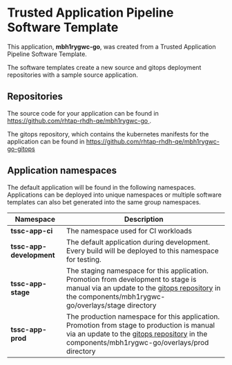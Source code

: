 # Trusted Application Pipeline Software Template

This application, **mbh1rygwc-go**, was created from a Trusted Application Pipeline Software Template.

The software templates create a new source and gitops deployment repositories with a sample source application. 

## Repositories

The source code for your application can be found in [https://github.com/rhtap-rhdh-qe/mbh1rygwc-go ](https://github.com/rhtap-rhdh-qe/mbh1rygwc-go ).
 
The gitops repository, which contains the kubernetes manifests for the application can be found in 
[https://github.com/rhtap-rhdh-qe/mbh1rygwc-go-gitops ](https://github.com/rhtap-rhdh-qe/mbh1rygwc-go-gitops ) 

## Application namespaces 

The default application will be found in the following namespaces. Applications can be deployed into unique namespaces or multiple software templates can also bet generated into the same group namespaces.  

|  Namespace   |  Description   |  
| -------- | -------- |
| **tssc-app-ci** | The namespace used for CI workloads |
| **tssc-app-development** | The default application during development. Every build will be deployed to this namespace for testing. |
| **tssc-app-stage** | The staging namespace for this application. Promotion from development to stage is manual via an update to the [gitops repository](https://github.com/rhtap-rhdh-qe/mbh1rygwc-go-gitops ) in the components/mbh1rygwc-go/overlays/stage directory |
| **tssc-app-prod** | The production namespace for this application. Promotion from stage to production is manual via an update to the [gitops repository](https://github.com/rhtap-rhdh-qe/mbh1rygwc-go-gitops ) in the components/mbh1rygwc-go/overlays/prod directory |